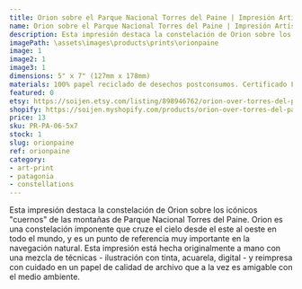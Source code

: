 ```yaml
---
title: Orion sobre el Parque Nacional Torres del Paine | Impresión Artística | Patagonia Chilena | Cielo Austral
name: Orion sobre el Parque Nacional Torres del Paine | Impresión Artística | Patagonia Chilena | Cielo Austral
description: Esta impresión destaca la constelación de Orion sobre los icónicos "cuernos" de las montañas de Parque Nacional Torres del Paine. Esta impresión está hecha originalmente a mano con una mezcla de técnicas - ilustración con tinta, acuarela, digital - y reimpresa con cuidado en un papel de calidad de archivo que a la vez es amigable con el medio ambiente.
imagePath: \assets\images\products\prints\orionpaine
image: 1
image2: 1
image3: 1
dimensions: 5" x 7" (127mm x 178mm)
materials: 100% papel reciclado de desechos postconsumos. Certificado FSC
featured: 0
etsy: https://soijen.etsy.com/listing/898946762/orion-over-torres-del-paine-national?utm_source=Copy&utm_medium=ListingManager&utm_campaign=Share&utm_term=so.lmsm&share_time=1695261207918
shopify: https://soijen.myshopify.com/products/orion-over-torres-del-paine-print
price: 13
sku: PR-PA-06-5x7
stock: 1
slug: orionpaine
ref: orionpaine
category:
- art-print
- patagonia
- constellations
---
```

Esta impresión destaca la constelación de Orion sobre los icónicos "cuernos" de las montañas de Parque Nacional Torres del Paine. Orion es una constelación imponente que cruze el cielo desde el este al oeste en todo el mundo, y es un punto de referencia muy importante en la navegación natural. Esta impresión está hecha originalmente a mano con una mezcla de técnicas - ilustración con tinta, acuarela, digital - y reimpresa con cuidado en un papel de calidad de archivo que a la vez es amigable con el medio ambiente.
